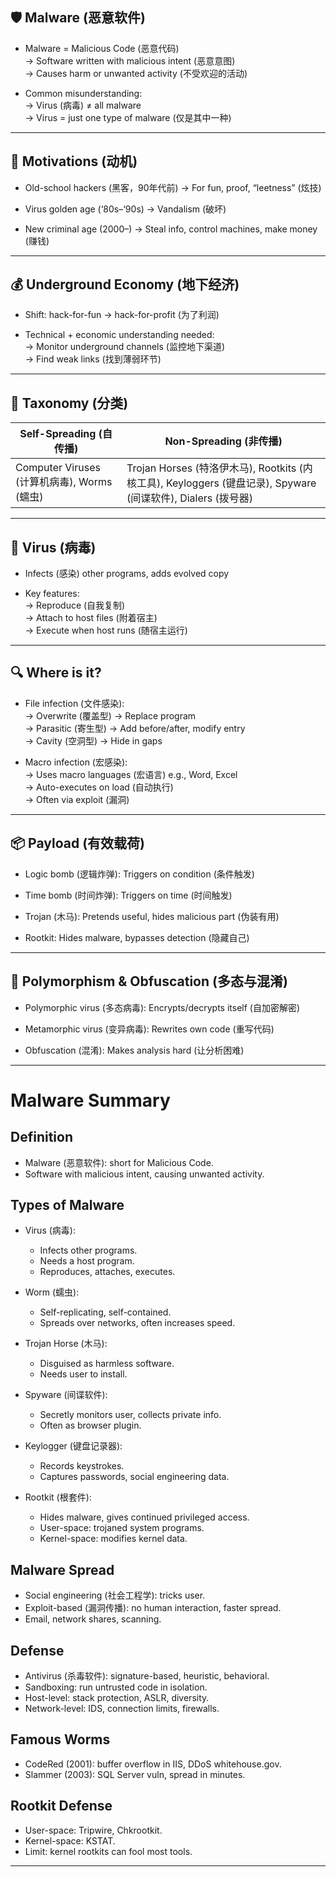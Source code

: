 ## 🛡️ Malware (恶意软件)

- Malware = Malicious Code (恶意代码)  
    → Software written with malicious intent (恶意意图)  
    → Causes harm or unwanted activity (不受欢迎的活动)
    
- Common misunderstanding:  
    → Virus (病毒) ≠ all malware  
    → Virus = just one type of malware (仅是其中一种)
    

---

## 🎯 Motivations (动机)

- Old-school hackers (黑客，90年代前) → For fun, proof, “leetness” (炫技)
    
- Virus golden age (‘80s–‘90s) → Vandalism (破坏)
    
- New criminal age (2000–) → Steal info, control machines, make money (赚钱)
    

---

## 💰 Underground Economy (地下经济)

- Shift: hack-for-fun → hack-for-profit (为了利润)
    
- Technical + economic understanding needed:  
    → Monitor underground channels (监控地下渠道)  
    → Find weak links (找到薄弱环节)
    

---

## 🧬 Taxonomy (分类)

|Self-Spreading (自传播)|Non-Spreading (非传播)|
|---|---|
|Computer Viruses (计算机病毒), Worms (蠕虫)|Trojan Horses (特洛伊木马), Rootkits (内核工具), Keyloggers (键盘记录), Spyware (间谍软件), Dialers (拨号器)|

---

## 🦠 Virus (病毒)

- Infects (感染) other programs, adds evolved copy
    
- Key features:  
    → Reproduce (自我复制)  
    → Attach to host files (附着宿主)  
    → Execute when host runs (随宿主运行)
    

---

## 🔍 Where is it?

- File infection (文件感染):  
    → Overwrite (覆盖型) → Replace program  
    → Parasitic (寄生型) → Add before/after, modify entry  
    → Cavity (空洞型) → Hide in gaps
    
- Macro infection (宏感染):  
    → Uses macro languages (宏语言) e.g., Word, Excel  
    → Auto-executes on load (自动执行)  
    → Often via exploit (漏洞)
    

---

## 📦 Payload (有效载荷)

- Logic bomb (逻辑炸弹): Triggers on condition (条件触发)
    
- Time bomb (时间炸弹): Triggers on time (时间触发)
    
- Trojan (木马): Pretends useful, hides malicious part (伪装有用)
    
- Rootkit: Hides malware, bypasses detection (隐藏自己)
    

---

## 🧩 Polymorphism & Obfuscation (多态与混淆)

- Polymorphic virus (多态病毒): Encrypts/decrypts itself (自加密解密)
    
- Metamorphic virus (变异病毒): Rewrites own code (重写代码)
    
- Obfuscation (混淆): Makes analysis hard (让分析困难)
    

---
# Malware Summary

## Definition
- Malware (恶意软件): short for Malicious Code.
- Software with malicious intent, causing unwanted activity.

## Types of Malware
- Virus (病毒):  
  - Infects other programs.  
  - Needs a host program.  
  - Reproduces, attaches, executes.

- Worm (蠕虫):  
  - Self-replicating, self-contained.  
  - Spreads over networks, often increases speed.

- Trojan Horse (木马):  
  - Disguised as harmless software.  
  - Needs user to install.

- Spyware (间谍软件):  
  - Secretly monitors user, collects private info.  
  - Often as browser plugin.

- Keylogger (键盘记录器):  
  - Records keystrokes.  
  - Captures passwords, social engineering data.

- Rootkit (根套件):  
  - Hides malware, gives continued privileged access.  
  - User-space: trojaned system programs.  
  - Kernel-space: modifies kernel data.

## Malware Spread
- Social engineering (社会工程学): tricks user.  
- Exploit-based (漏洞传播): no human interaction, faster spread.  
- Email, network shares, scanning.

## Defense
- Antivirus (杀毒软件): signature-based, heuristic, behavioral.  
- Sandboxing: run untrusted code in isolation.  
- Host-level: stack protection, ASLR, diversity.  
- Network-level: IDS, connection limits, firewalls.

## Famous Worms
- CodeRed (2001): buffer overflow in IIS, DDoS whitehouse.gov.  
- Slammer (2003): SQL Server vuln, spread in minutes.

## Rootkit Defense
- User-space: Tripwire, Chkrootkit.  
- Kernel-space: KSTAT.  
- Limit: kernel rootkits can fool most tools.

---

